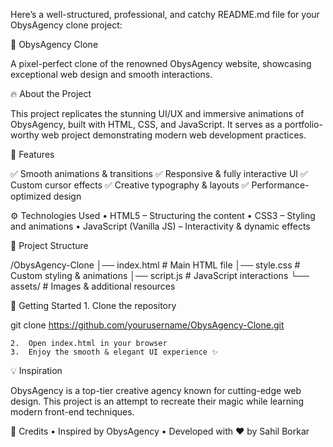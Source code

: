 Here’s a well-structured, professional, and catchy README.md file for your ObysAgency clone project:

🚀 ObysAgency Clone

A pixel-perfect clone of the renowned ObysAgency website, showcasing exceptional web design and smooth interactions.

🔥 About the Project

This project replicates the stunning UI/UX and immersive animations of ObysAgency, built with HTML, CSS, and JavaScript. It serves as a portfolio-worthy web project demonstrating modern web development practices.

🎨 Features

✅ Smooth animations & transitions
✅ Responsive & fully interactive UI
✅ Custom cursor effects
✅ Creative typography & layouts
✅ Performance-optimized design

⚙️ Technologies Used
	•	HTML5 – Structuring the content
	•	CSS3 – Styling and animations
	•	JavaScript (Vanilla JS) – Interactivity & dynamic effects

📂 Project Structure

/ObysAgency-Clone
│── index.html     # Main HTML file
│── style.css      # Custom styling & animations
│── script.js      # JavaScript interactions
└── assets/        # Images & additional resources

🚀 Getting Started
	1.	Clone the repository

git clone https://github.com/yourusername/ObysAgency-Clone.git


	2.	Open index.html in your browser
	3.	Enjoy the smooth & elegant UI experience ✨

💡 Inspiration

ObysAgency is a top-tier creative agency known for cutting-edge web design. This project is an attempt to recreate their magic while learning modern front-end techniques.

🌟 Credits
	•	Inspired by ObysAgency
	•	Developed with ❤️ by Sahil Borkar 
